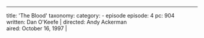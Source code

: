 ---
title: 'The Blood'
taxonomy:
    category:
        - episode
episode: 4 
pc: 904         
written: Dan O'Keefe |
directed: Andy Ackerman   
aired: October 16, 1997       |
